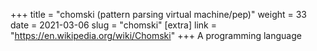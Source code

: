 +++
title = "chomski (pattern parsing virtual machine/pep)"
weight = 33
date = 2021-03-06
slug = "chomski"
[extra]
link = "https://en.wikipedia.org/wiki/Chomski"
+++
A programming language

